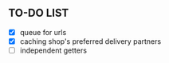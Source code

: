 TO-DO LIST
--

- [x] queue for urls
- [x] caching shop's preferred delivery partners
- [ ] independent getters